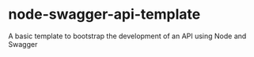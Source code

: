 # node-swagger-api-template
A basic template to bootstrap the development of an API using Node and Swagger
